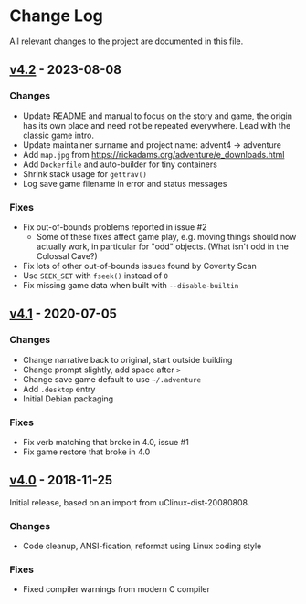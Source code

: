 Change Log
==========

All relevant changes to the project are documented in this file.


[v4.2][] - 2023-08-08
---------------------

### Changes
 - Update README and manual to focus on the story and game, the origin
   has its own place and need not be repeated everywhere.  Lead with
   the classic game intro.
 - Update maintainer surname and project name: advent4 -> adventure
 - Add `map.jpg` from https://rickadams.org/adventure/e_downloads.html
 - Add `Dockerfile` and auto-builder for tiny containers
 - Shrink stack usage for `gettrav()`
 - Log save game filename in error and status messages

### Fixes
 - Fix out-of-bounds problems reported in issue #2
   - Some of these fixes affect game play, e.g. moving things should now
     actually work, in particular for "odd" objects.  (What isn't odd in
     the Colossal Cave?)
 - Fix lots of other out-of-bounds issues found by Coverity Scan
 - Use `SEEK_SET` with `fseek()` instead of `0`
 - Fix missing game data when built with `--disable-builtin`


[v4.1][] - 2020-07-05
---------------------

### Changes

 - Change narrative back to original, start outside building
 - Change prompt slightly, add space after `>`
 - Change save game default to use `~/.adventure`
 - Add `.desktop` entry
 - Initial Debian packaging

### Fixes

 - Fix verb matching that broke in 4.0, issue #1
 - Fix game restore that broke in 4.0


[v4.0][] - 2018-11-25
---------------------

Initial release, based on an import from uClinux-dist-20080808.

### Changes
 - Code cleanup, ANSI-fication, reformat using Linux coding style

### Fixes
 - Fixed compiler warnings from modern C compiler

[UNRELEASED]: https://github.com/troglobit/sysklogd/compare/v4.1...HEAD
[v4.2]:       https://github.com/troglobit/sysklogd/compare/v4.1...v4.2
[v4.1]:       https://github.com/troglobit/sysklogd/compare/v4.0...v4.1
[v4.0]:       https://github.com/troglobit/sysklogd/compare/BASE...v4.0
